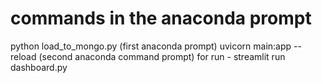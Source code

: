 # commands in the anaconda prompt

 python load_to_mongo.py (first anaconda prompt)
 uvicorn main:app --reload (second anaconda command prompt)
 for run - streamlit run dashboard.py
